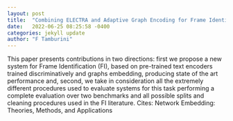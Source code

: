```yaml
---
layout: post
title:  "Combining ELECTRA and Adaptive Graph Encoding for Frame Identification"
date:   2022-06-25 08:25:58 -0400
categories: jekyll update
author: "F Tamburini"
---
```

This paper presents contributions in two directions: first we propose a new system for Frame Identification (FI), based on pre-trained text encoders trained discriminatively and graphs embedding, producing state of the art performance and, second, we take in consideration all the extremely different procedures used to evaluate systems for this task performing a complete evaluation over two benchmarks and all possible splits and cleaning procedures used in the FI literature.
Cites: ‪Network Embedding: Theories, Methods, and Applications‬  